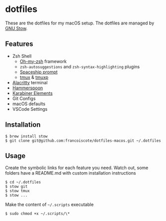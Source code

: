 # dotfiles

These are the dotfiles for my macOS setup. The dotfiles
are managed by [GNU Stow](https://www.gnu.org/software/stow/).

## Features

- Zsh Shell
  - [Oh-my-zsh](https://ohmyz.sh/) framework
  - `zsh-autosuggestions` and `zsh-syntax-highlighting` plugins
  - [Spaceship prompt](https://github.com/denysdovhan/spaceship-prompt)
  - [tmux](https://github.com/tmux/tmux) & [tmuxp](https://github.com/tmux-python/tmuxp)
- [Alacritty](https://github.com/jwilm/alacritty) terminal
- [Hammerspoon](https://www.hammerspoon.org/)
- [Karabiner Elements](https://pqrs.org/osx/karabiner/)
- Git Configs
- macOS defaults
- VSCode Settings

## Installation

```shell
$ brew install stow
$ git clone git@github.com:francoiscote/dotfiles-macos.git ~/.dotfiles
```

## Usage

Create the symbolic links for each feature you need. Watch out, some folders have a README.md with custom installation instructions

```shell
$ cd ~/.dotfiles
$ stow git
$ stow tmux
$ stow ...
```

Make the content of `~/.scripts` executable

```shell
$ sudo chmod +x ~/.scripts/\*
```
